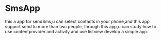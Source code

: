 # SmsApp
this a app for sendSms,u can select contacts in your phone,and this app support send to more than two people,Through this app,u can study how to use contentprovider and activity and use listview develop a simple app.
